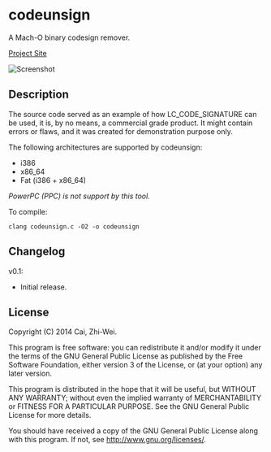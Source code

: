 codeunsign
==========

A Mach-O binary codesign remover.

[Project Site](https://github.com/x43x61x69/codeunsign)

![Screenshot](https://dl.dropboxusercontent.com/s/iogvl9hhmbyl6uk/codeunsign.png)


Description
-----------

The source code served as an example of how LC_CODE_SIGNATURE can be 
used, it is, by no means, a commercial grade product. It might contain 
errors or flaws, and it was created for demonstration purpose only.

The following architectures are supported by codeunsign:

* i386
* x86_64
* Fat (i386 + x86_64)

*PowerPC (PPC) is not support by this tool.*

To compile:

`clang codeunsign.c -O2 -o codeunsign`


Changelog
---------

v0.1:
* Initial release.


License
-------

Copyright (C) 2014  Cai, Zhi-Wei.

This program is free software: you can redistribute it and/or modify
it under the terms of the GNU General Public License as published by
the Free Software Foundation, either version 3 of the License, or
(at your option) any later version.

This program is distributed in the hope that it will be useful,
but WITHOUT ANY WARRANTY; without even the implied warranty of
MERCHANTABILITY or FITNESS FOR A PARTICULAR PURPOSE.  See the
GNU General Public License for more details.

You should have received a copy of the GNU General Public License
along with this program. If not, see <http://www.gnu.org/licenses/>.

